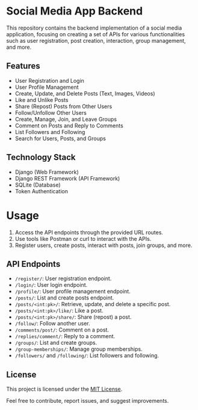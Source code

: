 # Social Media App Backend

This repository contains the backend implementation of a social media application, focusing on creating a set of APIs for various functionalities such as user registration, post creation, interaction, group management, and more.

## Features

- User Registration and Login
- User Profile Management
- Create, Update, and Delete Posts (Text, Images, Videos)
- Like and Unlike Posts
- Share (Repost) Posts from Other Users
- Follow/Unfollow Other Users
- Create, Manage, Join, and Leave Groups
- Comment on Posts and Reply to Comments
- List Followers and Following
- Search for Users, Posts, and Groups

## Technology Stack

- Django (Web Framework)
- Django REST Framework (API Framework)
- SQLite (Database)
- Token Authentication

# Usage

1. Access the API endpoints through the provided URL routes.
2. Use tools like Postman or curl to interact with the APIs.
3. Register users, create posts, interact with posts, join groups, and more.

## API Endpoints

- `/register/`: User registration endpoint.
- `/login/`: User login endpoint.
- `/profile/`: User profile management endpoint.
- `/posts/`: List and create posts endpoint.
- `/posts/<int:pk>/`: Retrieve, update, and delete a specific post.
- `/posts/<int:pk>/like/`: Like a post.
- `/posts/<int:pk>/share/`: Share (repost) a post.
- `/follow/`: Follow another user.
- `/comments/post/`: Comment on a post.
- `/replies/comment/`: Reply to a comment.
- `/groups/`: List and create groups.
- `/group-memberships/`: Manage group memberships.
- `/followers/` and `/following/`: List followers and following.

## License

This project is licensed under the [MIT License](LICENSE).

Feel free to contribute, report issues, and suggest improvements.
